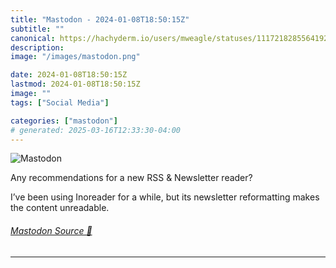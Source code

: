 ```yaml
---
title: "Mastodon - 2024-01-08T18:50:15Z"
subtitle: ""
canonical: https://hachyderm.io/users/mweagle/statuses/111721828556419210
description:
image: "/images/mastodon.png"

date: 2024-01-08T18:50:15Z
lastmod: 2024-01-08T18:50:15Z
image: ""
tags: ["Social Media"]

categories: ["mastodon"]
# generated: 2025-03-16T12:33:30-04:00
---
```

![Mastodon](/images/mastodon.png)

<p>Any recommendations for a new RSS &amp; Newsletter reader? </p><p>I’ve been using Inoreader for a while, but its newsletter reformatting makes the content unreadable.</p>


###### [Mastodon Source 🐘](https://hachyderm.io/@mweagle/111721828556419210)

___
